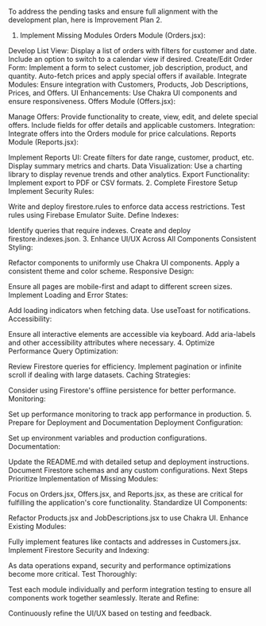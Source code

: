 To address the pending tasks and ensure full alignment with the development plan, here is Improvement Plan 2.

1. Implement Missing Modules
Orders Module (Orders.jsx):

Develop List View:
Display a list of orders with filters for customer and date.
Include an option to switch to a calendar view if desired.
Create/Edit Order Form:
Implement a form to select customer, job description, product, and quantity.
Auto-fetch prices and apply special offers if available.
Integrate Modules:
Ensure integration with Customers, Products, Job Descriptions, Prices, and Offers.
UI Enhancements:
Use Chakra UI components and ensure responsiveness.
Offers Module (Offers.jsx):

Manage Offers:
Provide functionality to create, view, edit, and delete special offers.
Include fields for offer details and applicable customers.
Integration:
Integrate offers into the Orders module for price calculations.
Reports Module (Reports.jsx):

Implement Reports UI:
Create filters for date range, customer, product, etc.
Display summary metrics and charts.
Data Visualization:
Use a charting library to display revenue trends and other analytics.
Export Functionality:
Implement export to PDF or CSV formats.
2. Complete Firestore Setup
Implement Security Rules:

Write and deploy firestore.rules to enforce data access restrictions.
Test rules using Firebase Emulator Suite.
Define Indexes:

Identify queries that require indexes.
Create and deploy firestore.indexes.json.
3. Enhance UI/UX Across All Components
Consistent Styling:

Refactor components to uniformly use Chakra UI components.
Apply a consistent theme and color scheme.
Responsive Design:

Ensure all pages are mobile-first and adapt to different screen sizes.
Implement Loading and Error States:

Add loading indicators when fetching data.
Use useToast for notifications.
Accessibility:

Ensure all interactive elements are accessible via keyboard.
Add aria-labels and other accessibility attributes where necessary.
4. Optimize Performance
Query Optimization:

Review Firestore queries for efficiency.
Implement pagination or infinite scroll if dealing with large datasets.
Caching Strategies:

Consider using Firestore's offline persistence for better performance.
Monitoring:

Set up performance monitoring to track app performance in production.
5. Prepare for Deployment and Documentation
Deployment Configuration:

Set up environment variables and production configurations.
Documentation:

Update the README.md with detailed setup and deployment instructions.
Document Firestore schemas and any custom configurations.
Next Steps
Prioritize Implementation of Missing Modules:

Focus on Orders.jsx, Offers.jsx, and Reports.jsx, as these are critical for fulfilling the application's core functionality.
Standardize UI Components:

Refactor Products.jsx and JobDescriptions.jsx to use Chakra UI.
Enhance Existing Modules:

Fully implement features like contacts and addresses in Customers.jsx.
Implement Firestore Security and Indexing:

As data operations expand, security and performance optimizations become more critical.
Test Thoroughly:

Test each module individually and perform integration testing to ensure all components work together seamlessly.
Iterate and Refine:

Continuously refine the UI/UX based on testing and feedback.